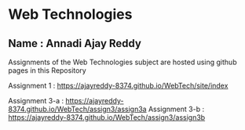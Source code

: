# Web Technologies

## Name : Annadi Ajay Reddy


Assignments of the Web Technologies subject are hosted using github pages in this Repository


Assignment 1 : https://ajayreddy-8374.github.io/WebTech/site/index


Assignment 3-a : https://ajayreddy-8374.github.io/WebTech/assign3/assign3a
Assignment 3-b : https://ajayreddy-8374.github.io/WebTech/assign3/assign3b
